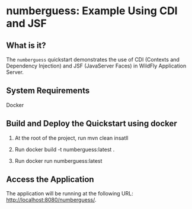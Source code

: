 numberguess: Example Using CDI and JSF
====================================== 

What is it?
-----------

The `numberguess` quickstart demonstrates the use of CDI (Contexts and Dependency Injection) and JSF (JavaServer Faces) in WildFly Application Server.

System Requirements
-------------------

Docker

Build and Deploy the Quickstart using docker
-----------------------------------

1.  At the root of the project, run mvn clean insatll

2.  Run docker build -t numberguess:latest .
    
3.  Run docker run numberguess:latest

Access the Application
----------------------

The application will be running at the following URL: [http://localhost:8080/numberguess/](http://localhost:8080/numberguess/).

